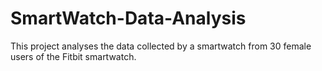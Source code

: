 # SmartWatch-Data-Analysis
 This project analyses the data collected by a smartwatch from 30 female users of the Fitbit smartwatch.
